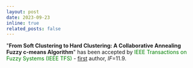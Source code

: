 ```yaml
---
layout: post
date: 2023-09-23
inline: true
related_posts: false
---
```


"**From Soft Clustering to Hard Clustering: A Collaborative Annealing Fuzzy c-means Algorithm**" has been accepted by <font color=green>IEEE Transactions on Fuzzy Systems (IEEE TFS)</font> - <u>first</u> author, *IF*=11.9.

